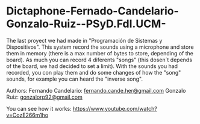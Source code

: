 # Dictaphone-Fernado-Candelario-Gonzalo-Ruiz--PSyD.FdI.UCM-
The last proyect we had made in "Programación de Sistemas y Dispositivos". This system record the sounds using a microphone and store them in memory (there is a max number of bytes to store, depending of the board). As much you can record 4 diferents "songs" (this dosen´t depends of the board, we had decided to set a limit). With the sounds you had recorded, you con play them and do some changes of how the "song" sounds, for example you can heard the "inverse song". 

Authors:
  Fernando Candelario: fernando.cande.her@gmail.com 
  Gonzalo Ruiz: gonzalorp92@gmail.com
   
 You can see how it works: https://www.youtube.com/watch?v=CozE266m1ho
